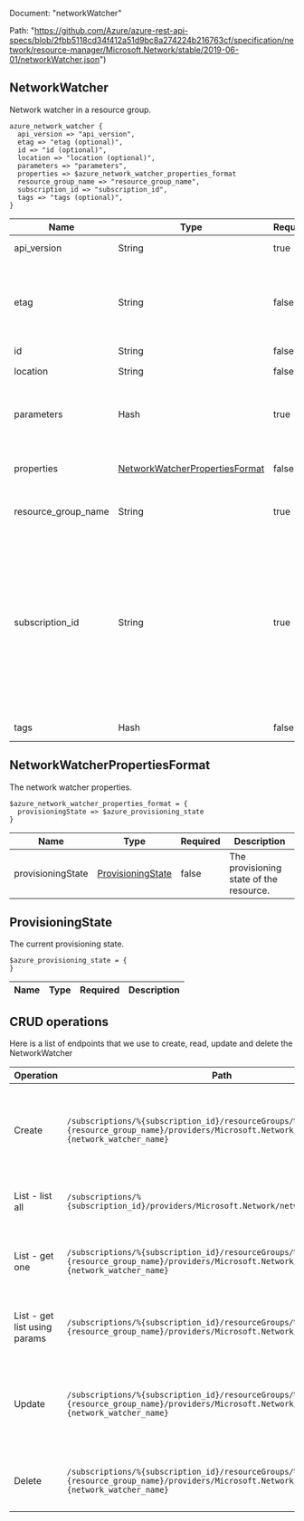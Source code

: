 Document: "networkWatcher"


Path: "https://github.com/Azure/azure-rest-api-specs/blob/2fbb5118cd34f412a51d9bc8a274224b216763cf/specification/network/resource-manager/Microsoft.Network/stable/2019-06-01/networkWatcher.json")

## NetworkWatcher

Network watcher in a resource group.

```puppet
azure_network_watcher {
  api_version => "api_version",
  etag => "etag (optional)",
  id => "id (optional)",
  location => "location (optional)",
  parameters => "parameters",
  properties => $azure_network_watcher_properties_format
  resource_group_name => "resource_group_name",
  subscription_id => "subscription_id",
  tags => "tags (optional)",
}
```

| Name        | Type           | Required       | Description       |
| ------------- | ------------- | ------------- | ------------- |
|api_version | String | true | Client API version. |
|etag | String | false | A unique read-only string that changes whenever the resource is updated. |
|id | String | false | Resource ID. |
|location | String | false | Resource location. |
|parameters | Hash | true | Parameters that define the network watcher resource. |
|properties | [NetworkWatcherPropertiesFormat](#networkwatcherpropertiesformat) | false | Properties of the network watcher. |
|resource_group_name | String | true | The name of the resource group. |
|subscription_id | String | true | The subscription credentials which uniquely identify the Microsoft Azure subscription. The subscription ID forms part of the URI for every service call. |
|tags | Hash | false | Resource tags. |
        
## NetworkWatcherPropertiesFormat

The network watcher properties.

```puppet
$azure_network_watcher_properties_format = {
  provisioningState => $azure_provisioning_state
}
```

| Name        | Type           | Required       | Description       |
| ------------- | ------------- | ------------- | ------------- |
|provisioningState | [ProvisioningState](#provisioningstate) | false | The provisioning state of the resource. |
        
## ProvisioningState

The current provisioning state.

```puppet
$azure_provisioning_state = {
}
```

| Name        | Type           | Required       | Description       |
| ------------- | ------------- | ------------- | ------------- |



## CRUD operations

Here is a list of endpoints that we use to create, read, update and delete the NetworkWatcher

| Operation | Path | Verb | Description | OperationID |
| ------------- | ------------- | ------------- | ------------- | ------------- |
|Create|`/subscriptions/%{subscription_id}/resourceGroups/%{resource_group_name}/providers/Microsoft.Network/networkWatchers/%{network_watcher_name}`|Put|Creates or updates a network watcher in the specified resource group.|NetworkWatchers_CreateOrUpdate|
|List - list all|`/subscriptions/%{subscription_id}/providers/Microsoft.Network/networkWatchers`|Get|Gets all network watchers by subscription.|NetworkWatchers_ListAll|
|List - get one|`/subscriptions/%{subscription_id}/resourceGroups/%{resource_group_name}/providers/Microsoft.Network/networkWatchers/%{network_watcher_name}`|Get|Gets the specified network watcher by resource group.|NetworkWatchers_Get|
|List - get list using params|`/subscriptions/%{subscription_id}/resourceGroups/%{resource_group_name}/providers/Microsoft.Network/networkWatchers`|Get|Gets all network watchers by resource group.|NetworkWatchers_List|
|Update|`/subscriptions/%{subscription_id}/resourceGroups/%{resource_group_name}/providers/Microsoft.Network/networkWatchers/%{network_watcher_name}`|Put|Creates or updates a network watcher in the specified resource group.|NetworkWatchers_CreateOrUpdate|
|Delete|`/subscriptions/%{subscription_id}/resourceGroups/%{resource_group_name}/providers/Microsoft.Network/networkWatchers/%{network_watcher_name}`|Delete|Deletes the specified network watcher resource.|NetworkWatchers_Delete|
